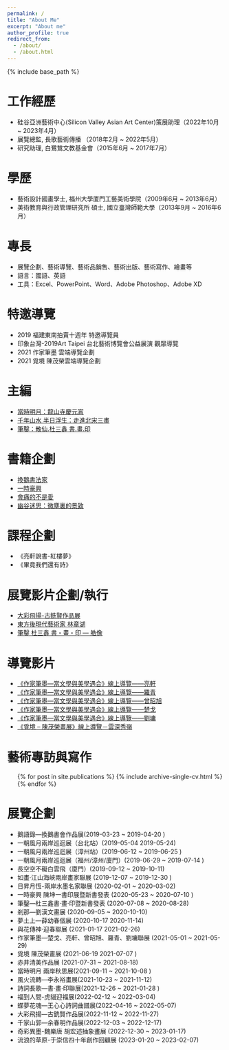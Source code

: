 ```yaml
---
permalink: /
title: "About Me"
excerpt: "About me"
author_profile: true
redirect_from: 
  - /about/
  - /about.html
---
```

{% include base_path %}

工作經歷
======
* 硅谷亞洲藝術中心(Silicon Valley Asian Art Center)策展助理（2022年10月 ~ 2023年4月）
* 展覽總監, 長歌藝術傳播 （2018年2月 ~ 2022年5月）
* 研究助理, 白鷺鷥文教基金會（2015年6月 ~ 2017年7月） 

學歷
======
* 藝術設計國畫學士, 福州大學廈門工藝美術學院（2009年6月 ~ 2013年6月）
* 美術教育與行政管理研究所 碩士, 國立臺灣師範大學（2013年9月 ~ 2016年6月）

專長
======
* 展覽企劃、藝術導覽、藝術品銷售、藝術出版、藝術寫作、繪畫等
* 語言：國語、英語 
* 工具：Excel、PowerPoint、Word、Adobe Photoshop、Adobe XD

特邀導覽
======
* 2019 福建東南拍賣十週年 特邀導覽員
* 印象台灣-2019Art Taipei  台北藝術博覽會公益展演 觀眾導覽
* 2021 作家筆墨 雲端導覽企劃
* 2021 覓境 陳茂榮雲端導覽企劃

主編
======
* [當時明月：龍山寺慶元宵](https://www.books.com.tw/products/0010904812)
* [千年山水 半日浮生：走進北宋三畫](https://www.books.com.tw/products/0010904911)
* [筆鑿：散仙.杜三鑫 書.畫.印](https://www.sanmin.com.tw/product/index/010198934)

書籍企劃
======
* [換鵝書法家](https://www.books.com.tw/products/0010814894)
* [一時豪興](https://www.books.com.tw/products/0010860228)
* [會痛的不是愛](https://www.books.com.tw/products/0010793413)
* [幽谷迷思：微塵裏的景致](https://www.books.com.tw/products/0010805356)

課程企劃
======
* 《亮軒說書-紅樓夢》
* 《畢竟我們還有詩》

展覽影片企劃/執行
======
* [大彩飛揚-古銑賢作品展](https://www.youtube.com/watch?v=YRboSbBJ0ZE&ab_channel=SiliconValleyAsianArtCenter)
* [東方後現代藝術家 林章湖](https://www.youtube.com/watch?v=GmllAyriWiM&ab_channel=%E9%95%B7%E6%AD%8C%E8%97%9D%E8%A1%93%E5%82%B3%E6%92%AD)
* [筆鑿 杜三鑫 書・畫・印 — 艁像](https://www.youtube.com/watch?v=LxEvNwb2P1o&list=PLpj-edCE2-Y7sTXA_eTSz_W9vHVLS_gsz&ab_channel=%E9%95%B7%E6%AD%8C%E8%97%9D%E8%A1%93%E5%82%B3%E6%92%AD)

導覽影片
======
* [《作家筆墨—當文學與美學遇合》線上導覽——亮軒](https://www.youtube.com/watch?v=8qRYiiT2HfI&ab_channel=%E9%95%B7%E6%AD%8C%E8%97%9D%E8%A1%93%E5%82%B3%E6%92%AD)
* [《作家筆墨—當文學與美學遇合》線上導覽——羅青](https://www.youtube.com/watch?v=8qRYiiT2HfI&ab_channel=%E9%95%B7%E6%AD%8C%E8%97%9D%E8%A1%93%E5%82%B3%E6%92%AD) 
* [《作家筆墨—當文學與美學遇合》線上導覽——曾昭旭](https://www.youtube.com/watch?v=6i7Orfp4h14&ab_channel=%E9%95%B7%E6%AD%8C%E8%97%9D%E8%A1%93%E5%82%B3%E6%92%AD)
* [《作家筆墨—當文學與美學遇合》線上導覽——楚戈](https://www.youtube.com/watch?v=Q4qWtfiJoSI&ab_channel=%E9%95%B7%E6%AD%8C%E8%97%9D%E8%A1%93%E5%82%B3%E6%92%AD)
* [《作家筆墨—當文學與美學遇合》線上導覽——劉墉](https://www.youtube.com/watch?v=2L7bzMS7Uao&ab_channel=%E9%95%B7%E6%AD%8C%E8%97%9D%E8%A1%93%E5%82%B3%E6%92%AD)
* [《覓境 – 陳茂榮畫展》線上導覽－雲深秀嶺](https://www.youtube.com/watch?v=rfjT6_dy_kU&ab_channel=%E9%95%B7%E6%AD%8C%E8%97%9D%E8%A1%93%E5%82%B3%E6%92%AD)

藝術專訪與寫作
======
  <ul>{% for post in site.publications %}
    {% include archive-single-cv.html %}
  {% endfor %}</ul>
  
  
展覽企劃
======
* 鵝語錄—換鵝書會作品展(2019-03-23 ~ 2019-04-20 )
* 一朝風月兩岸巡迴展（台北站）(2019-05-04 2019-05-24)
* 一朝風月兩岸巡迴展（漳州站）(2019-06-12 ~ 2019-06-25 )
* 一朝風月兩岸巡迴展（福州/漳州/廈門）(2019-06-29 ~ 2019-07-14 )
* 長空空不礙白雲飛（廈門）(2019-09-12 ~ 2019-10-11)
* 如畫·江山海峽兩岸畫家聯展 (2019-12-07 ~ 2019-12-30 )
* 日昇月恆-兩岸水墨名家聯展 (2020-02-01 ~ 2020-03-02)
* 一時豪興 陳坤一書印展暨新書發表 (2020-05-23 ~ 2020-07-10 )
* 筆鑿—杜三鑫書·畫·印暨新書發表 (2020-07-08 ~ 2020-08-28)
* 剎那—劉漢文畫展 (2020-09-05 ~ 2020-10-10)
* 夢土上—薛幼春個展 (2020-10-17 2020-11-14)
* 與花傳神·迎春聯展 (2021-01-17 2021-02-26)
* 作家筆墨—楚戈、亮軒、曾昭旭、羅青、劉墉聯展 (2021-05-01 ~ 2021-05-29)
* 覓境 陳茂榮畫展 (2021-06-19 2021-07-07 )
* 赤井清美作品展 (2021-07-31 ~ 2021-08-18)
* 當時明月 兩岸秋思展(2021-09-11 ~ 2021-10-08 )
* 風火流轉—李永裕畫展(2021-10-23 ~ 2021-11-12)
* 詩詞長歌—書·畫·印聯展(2021-12-26 ~ 2021-01-28 )
* 福到人間-虎貓迎福展(2022-02-12 ~ 2022-03-04)
* 蝶夢花魂—王心心詩詞曲譜展(2022-04-16 ~ 2022-05-07)
* 大彩飛揚—古銑賢作品展(2022-11-12 ~ 2022-11-27)
* 千家山郭—余春明作品展(2022-12-03 ~ 2022-12-17)
* 奇彩異墨-魏樂唐 胡宏述抽象畫展 (2022-12-30 ~ 2023-01-17)
* 流浪的草原-于崇信四十年創作回顧展 (2023-01-20 ~ 2023-02-07)
